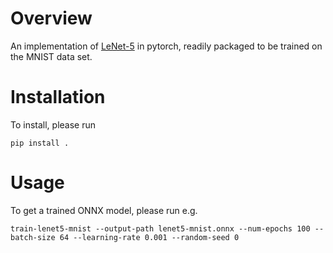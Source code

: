 # Overview

An implementation of [LeNet-5](https://en.wikipedia.org/wiki/LeNet) in pytorch,
readily packaged to be trained on the MNIST data set.

# Installation

To install, please run

```
pip install .
```

# Usage

To get a trained ONNX model, please run e.g.

```
train-lenet5-mnist --output-path lenet5-mnist.onnx --num-epochs 100 --batch-size 64 --learning-rate 0.001 --random-seed 0
```